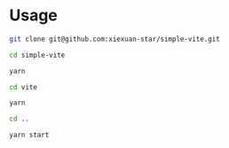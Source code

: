 # Usage

```bash
git clone git@github.com:xiexuan-star/simple-vite.git

cd simple-vite

yarn

cd vite

yarn

cd ..

yarn start

```
